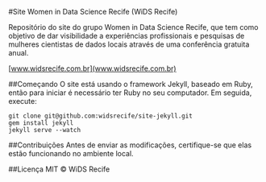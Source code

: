 #Site Women in Data Science Recife (WiDS Recife)

Repositório do site do grupo Women in Data Science Recife, que tem como objetivo de dar visibilidade a experiências profissionais e pesquisas de mulheres cientistas de dados locais através de uma conferência gratuita anual.

[www.widsrecife.com.br](www.widsrecife.com.br)

##Começando
O site está usando o framework Jekyll, baseado em Ruby, então para iniciar é necessário ter Ruby no seu computador. Em seguida, execute:

```
git clone git@github.com:widsrecife/site-jekyll.git
gem install jekyll
jekyll serve --watch
```

##Contribuições
Antes de enviar as modificações, certifique-se que elas estão funcionando no ambiente local.

##Licença
MIT © WiDS Recife